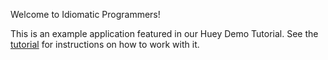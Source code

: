 Welcome to Idiomatic Programmers!

This is an example application featured in our Huey Demo Tutorial. See the [tutorial](https://idiomaticprogrammers.com/post/celery-alternative-for-django-huey/) for instructions on how to work with it.
